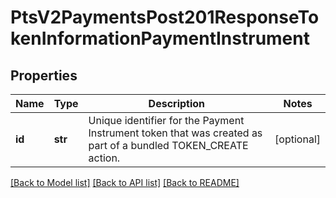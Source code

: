 # PtsV2PaymentsPost201ResponseTokenInformationPaymentInstrument

## Properties
Name | Type | Description | Notes
------------ | ------------- | ------------- | -------------
**id** | **str** | Unique identifier for the Payment Instrument token that was created as part of a bundled TOKEN_CREATE action.  | [optional] 

[[Back to Model list]](../README.md#documentation-for-models) [[Back to API list]](../README.md#documentation-for-api-endpoints) [[Back to README]](../README.md)


